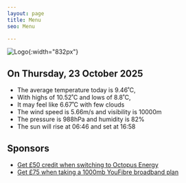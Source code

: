 ```yaml
---
layout: page
title: Menu
seo: Menu

---
```


![Logo](/images/logo.jpg){:width="832px"}

<!-- weather_marker starts -->
## On Thursday, 23 October 2025

- The average temperature today is 9.46˚C,
- With highs of 10.52˚C and lows of 8.8˚C,
- It may feel like 6.67˚C with few clouds
- The wind speed is 5.66m/s and visibility is 10000m
- The pressure is 988hPa and humidity is 82%
- The sun will rise at 06:46 and set at 16:58

<!-- weather_marker ends -->

## Sponsors

- [Get £50 credit when switching to Octopus Energy](https://bit.ly/3oD1nnS)
- [Get £75 when taking a 1000mb YouFibre broadband plan](https://aklam.io/91zWhU?)

